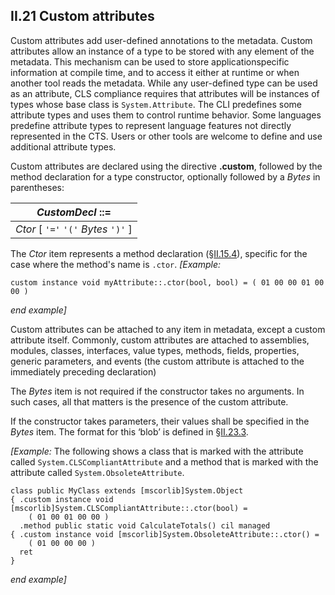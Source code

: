 ## II.21 Custom attributes

Custom attributes add user-defined annotations to the metadata. Custom attributes allow an instance of a type to be stored with any element of the metadata. This mechanism can be used to store applicationspecific information at compile time, and to access it either at runtime or when another tool reads the metadata. While any user-defined type can be used as an attribute, CLS compliance requires that attributes will be instances of types whose base class is `System.Attribute`. The CLI predefines some attribute types and uses them to control runtime behavior. Some languages predefine attribute types to represent language features not directly represented in the CTS. Users or other tools are welcome to define and use additional attribute types.

Custom attributes are declared using the directive **.custom**, followed by the method declaration for a type constructor, optionally followed by a _Bytes_ in parentheses:

 | _CustomDecl_ ::=
 | ----
 | _Ctor_ [ `'='` `'('` _Bytes_ `')'` ]

The _Ctor_ item represents a method declaration (§[II.15.4](ii.15.4-defining-methods.md)), specific for the case where the method's name is `.ctor`. _[Example:_

 ```ilasm
 custom instance void myAttribute::.ctor(bool, bool) = ( 01 00 00 01 00 00 )
 ```

_end example]_

Custom attributes can be attached to any item in metadata, except a custom attribute itself. Commonly, custom attributes are attached to assemblies, modules, classes, interfaces, value types, methods, fields, properties, generic parameters, and events (the custom attribute is attached to the immediately preceding declaration)

The _Bytes_ item is not required if the constructor takes no arguments. In such cases, all that matters is the presence of the custom attribute.

If the constructor takes parameters, their values shall be specified in the _Bytes_ item. The format for this ‘blob’ is defined in §[II.23.3](ii.23.3-custom-attributes.md).

_[Example:_ The following shows a class that is marked with the attribute called `System.CLSCompliantAttribute` and a method that is marked with the attribute called `System.ObsoleteAttribute`.

 ```ilasm
 class public MyClass extends [mscorlib]System.Object
 { .custom instance void [mscorlib]System.CLSCompliantAttribute::.ctor(bool) =
     ( 01 00 01 00 00 )
   .method public static void CalculateTotals() cil managed
 { .custom instance void [mscorlib]System.ObsoleteAttribute::.ctor() =
     ( 01 00 00 00 )
   ret
 }
 ```

_end example]_
